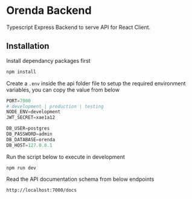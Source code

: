 # Orenda Backend

Typescript Express Backend to serve API for React Client.

## Installation

Install dependancy packages first

```bash
npm install
```

Create a `.env` inside the api folder file to setup the required environment variables, you can copy the value from below

```python
PORT=7000
# development | production | testing
NODE_ENV=development
JWT_SECRET=xae1a12

DB_USER=postgres
DB_PASSWORD=admin
DB_DATABASE=orenda
DB_HOST=127.0.0.1
```

Run the script below to execute in development
```
npm run dev
```

Read the API documentation schema from below endpoints
```
http://localhost:7000/docs
```